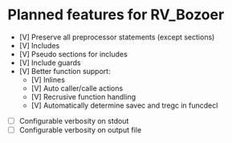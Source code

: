 # Planned features for RV_Bozoer

- [V] Preserve all preprocessor statements (except sections)
- [V] Includes
- [V] Pseudo sections for includes
- [V] Include guards
- [V] Better function support:
  - [V] Inlines
  - [V] Auto caller/calle actions
  - [V] Recrusive function handling
  - [V] Automatically determine savec and tregc in funcdecl
- [ ] Configurable verbosity on stdout
- [ ] Configurable verbosity on output file
